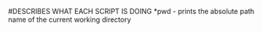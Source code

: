 #DESCRIBES WHAT EACH SCRIPT IS DOING
*pwd - prints the absolute path name of the current working directory

